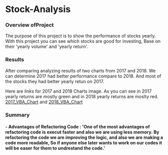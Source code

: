 # Stock-Analysis

### Overview ofProject

The purpose of this project is to show the performance of stocks yearly. With this project you can see which stocks are good for investing,
Base on their 'yearly volume' and 'yearly return'.


### Results

After comparing analyzing results of two charts from 2017 and 2018. We can determine 2017 had better performance compare to 2018. And most of the stocks they had better yearly retun on 2017.

Here are links for 2017 and 2018 Charts image. As you can see in 2017 yearly returns are mostly green and in 2018 yearly returns are moslty red. [2017_VBA_Chart](./VBA_Challenge_results-2017.png)  and [2018_VBA_Chart](./VBA_Challange_results_2018.png)



### Summary

  #### - Advantages of Refactoring Code :  'One of the most advantages of refactoring code is execut faster and also we are using less memory. By refactoring the                                                code we are improving the logic, and  also we are making a code more readable, So if anyone else later wants to work on                                              our codes it will be easer for them to undrestand the code.' 
         
               

         
         


